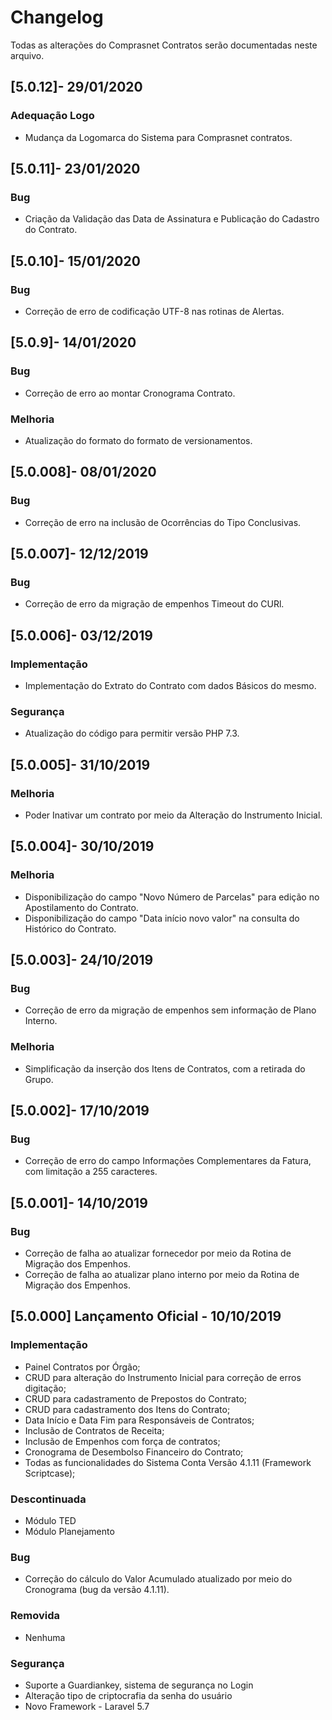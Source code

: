# Changelog

Todas as alterações do Comprasnet Contratos serão documentadas neste arquivo.

## [5.0.12]- 29/01/2020

### Adequação Logo 
- Mudança da Logomarca do Sistema para Comprasnet contratos.

## [5.0.11]- 23/01/2020

### Bug  
- Criação da Validação das Data de Assinatura e Publicação do Cadastro do Contrato.

## [5.0.10]- 15/01/2020

### Bug  
- Correção de erro de codificação UTF-8 nas rotinas de Alertas.

## [5.0.9]- 14/01/2020

### Bug  
- Correção de erro ao montar Cronograma Contrato.

### Melhoria  
- Atualização do formato do formato de versionamentos.

## [5.0.008]- 08/01/2020

### Bug  
- Correção de erro na inclusão de Ocorrências do Tipo Conclusivas.

## [5.0.007]- 12/12/2019

### Bug  
- Correção de erro da migração de empenhos Timeout do CURl.

## [5.0.006]- 03/12/2019

### Implementação  
- Implementação do Extrato do Contrato com dados Básicos do mesmo.

### Segurança
- Atualização do código para permitir versão PHP 7.3.

## [5.0.005]- 31/10/2019

### Melhoria  
- Poder Inativar um contrato por meio da Alteração do Instrumento Inicial.

## [5.0.004]- 30/10/2019

### Melhoria  
- Disponibilização do campo "Novo Número de Parcelas" para edição no Apostilamento do Contrato.
- Disponibilização do campo "Data início novo valor" na consulta do Histórico do Contrato.

## [5.0.003]- 24/10/2019

### Bug  
- Correção de erro da migração de empenhos sem informação de Plano Interno.

### Melhoria  
- Simplificação da inserção dos Itens de Contratos, com a retirada do Grupo.

## [5.0.002]- 17/10/2019

### Bug
- Correção de erro do campo Informações Complementares da Fatura, com limitação a 255 caracteres.


## [5.0.001]- 14/10/2019

### Bug
- Correção de falha ao atualizar fornecedor por meio da Rotina de Migração dos Empenhos.
- Correção de falha ao atualizar plano interno por meio da Rotina de Migração dos Empenhos.


## [5.0.000] Lançamento Oficial - 10/10/2019

### Implementação
- Painel Contratos por Órgão;
- CRUD para alteração do Instrumento Inicial para correção de erros digitação;
- CRUD para cadastramento de Prepostos do Contrato;
- CRUD para cadastramento dos Itens do Contrato;
- Data Início e Data Fim para Responsáveis de Contratos;
- Inclusão de Contratos de Receita;
- Inclusão de Empenhos com força de contratos;
- Cronograma de Desembolso Financeiro do Contrato;
- Todas as funcionalidades do Sistema Conta Versão 4.1.11 (Framework Scriptcase);

### Descontinuada
- Módulo TED
- Módulo Planejamento

### Bug
- Correção do cálculo do Valor Acumulado atualizado por meio do Cronograma (bug da versão 4.1.11).

### Removida
- Nenhuma

### Segurança
- Suporte a Guardiankey, sistema de segurança no Login
- Alteração tipo de criptocrafia da senha do usuário
- Novo Framework - Laravel 5.7


